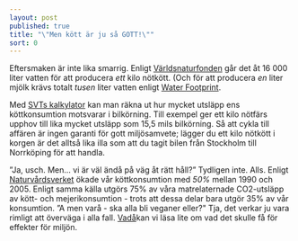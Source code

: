 ```yaml
---
layout: post
published: true
title: "\"Men kött är ju så GOTT!\""
sort: 0
---
```





Eftersmaken är inte lika smarrig. Enligt [Världsnaturfonden](http://www.wwf.se/vrt-arbete/klimat/min-vardag/artikelarkiv/1517751-min-vardag-glm-snabba-duschar-spara-vatten-p-riktigt "Vatten kött")
går det åt 16 000 liter vatten för att producera _ett_ kilo nötkött. (Och för att producera _en_ liter mjölk krävs totalt _tusen_ liter vatten enligt [Water Footprint](http://waterfootprint.org/media/downloads/Hoekstra-2008-WaterfootprintFood.pdf).

Med [SVTs kalkylator](http://pejl.svt.se/kottkalkylator/ "SVT Köttkalkylator") kan man räkna ut hur mycket utsläpp ens köttkonsumtion motsvarar i bilkörning. Till exempel ger ett kilo nötfärs upphov till lika mycket utsläpp som 15,5 mils bilkörning. Så att cykla till affären är ingen garanti för gott miljösamvete; lägger du ett kilo nötkött i korgen är det alltså lika illa som att du tagit bilen från Stockholm till Norrköping för att handla.

”Ja, usch. Men... vi är väl ändå på väg åt rätt håll?” Tydligen inte. Alls. Enligt [Naturvårdsverket](http://www.naturvardsverket.se/Documents/publikationer6400/978-91-620-6456-3.pdf "Naturvårdsverket - Hållbara konsumtionsmönster") ökade vår köttkonsumtion med _50%_ mellan 1990 och 2005. Enligt samma källa utgörs 75% av våra matrelaternade CO2-utsläpp av kött- och mejerikonsumtion - trots att dessa delar bara utgör 35% av vår konsumtion. ”A men varå - ska alla bli veganer eller?" Tja, det verkar ju vara rimligt att överväga i alla fall. [Vadå](/miljo/vad-ska-alla-bli-veganer-eller/)kan vi läsa lite om vad det skulle få för effekter för miljön.
